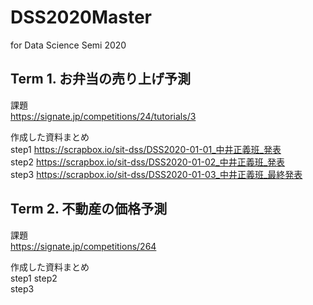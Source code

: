 # DSS2020Master
for Data Science Semi 2020

## Term 1. お弁当の売り上げ予測  
課題   
https://signate.jp/competitions/24/tutorials/3  

作成した資料まとめ  
step1 https://scrapbox.io/sit-dss/DSS2020-01-01_中井正義班_発表   
step2 https://scrapbox.io/sit-dss/DSS2020-01-02_中井正義班_発表    
step3 https://scrapbox.io/sit-dss/DSS2020-01-03_中井正義班_最終発表  


## Term 2. 不動産の価格予測    
課題  
https://signate.jp/competitions/264  

作成した資料まとめ  
step1 
step2  
step3 

